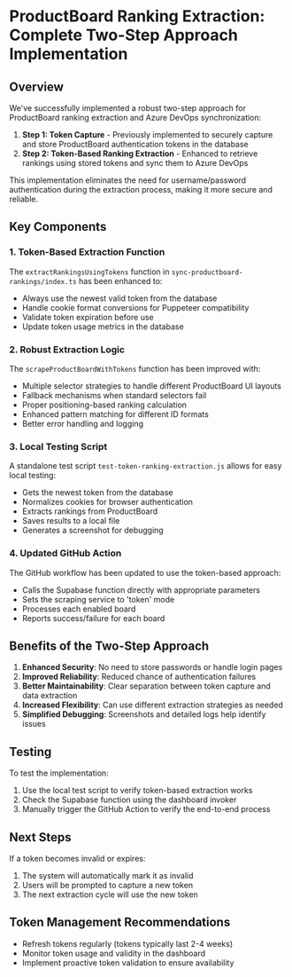 # ProductBoard Ranking Extraction: Complete Two-Step Approach Implementation

## Overview

We've successfully implemented a robust two-step approach for ProductBoard ranking extraction and Azure DevOps synchronization:

1. **Step 1: Token Capture** - Previously implemented to securely capture and store ProductBoard authentication tokens in the database
2. **Step 2: Token-Based Ranking Extraction** - Enhanced to retrieve rankings using stored tokens and sync them to Azure DevOps

This implementation eliminates the need for username/password authentication during the extraction process, making it more secure and reliable.

## Key Components

### 1. Token-Based Extraction Function

The `extractRankingsUsingTokens` function in `sync-productboard-rankings/index.ts` has been enhanced to:

- Always use the newest valid token from the database
- Handle cookie format conversions for Puppeteer compatibility
- Validate token expiration before use
- Update token usage metrics in the database

### 2. Robust Extraction Logic

The `scrapeProductBoardWithTokens` function has been improved with:

- Multiple selector strategies to handle different ProductBoard UI layouts
- Fallback mechanisms when standard selectors fail
- Proper positioning-based ranking calculation
- Enhanced pattern matching for different ID formats
- Better error handling and logging

### 3. Local Testing Script

A standalone test script `test-token-ranking-extraction.js` allows for easy local testing:

- Gets the newest token from the database
- Normalizes cookies for browser authentication
- Extracts rankings from ProductBoard
- Saves results to a local file
- Generates a screenshot for debugging

### 4. Updated GitHub Action

The GitHub workflow has been updated to use the token-based approach:

- Calls the Supabase function directly with appropriate parameters
- Sets the scraping service to 'token' mode
- Processes each enabled board
- Reports success/failure for each board

## Benefits of the Two-Step Approach

1. **Enhanced Security**: No need to store passwords or handle login pages
2. **Improved Reliability**: Reduced chance of authentication failures
3. **Better Maintainability**: Clear separation between token capture and data extraction
4. **Increased Flexibility**: Can use different extraction strategies as needed
5. **Simplified Debugging**: Screenshots and detailed logs help identify issues

## Testing

To test the implementation:

1. Use the local test script to verify token-based extraction works
2. Check the Supabase function using the dashboard invoker
3. Manually trigger the GitHub Action to verify the end-to-end process

## Next Steps

If a token becomes invalid or expires:

1. The system will automatically mark it as invalid
2. Users will be prompted to capture a new token
3. The next extraction cycle will use the new token

## Token Management Recommendations

- Refresh tokens regularly (tokens typically last 2-4 weeks)
- Monitor token usage and validity in the dashboard
- Implement proactive token validation to ensure availability
